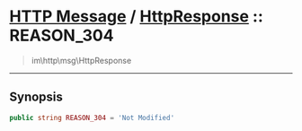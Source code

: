 # [HTTP Message](http.md) / [HttpResponse](http-HttpResponse.md) :: REASON_304
 > im\http\msg\HttpResponse
____

## Synopsis
```php
public string REASON_304 = 'Not Modified'
```
